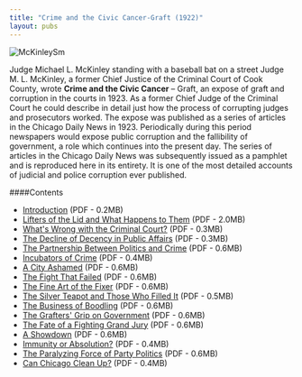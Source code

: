 ```yaml
---
title: "Crime and the Civic Cancer-Graft (1922)"
layout: pubs
---
```


![McKinleySm](/img/pub/graft/McKinleySm.jpg)

Judge Michael L. McKinley standing with a baseball bat on a street	Judge M. L. McKinley, a former Chief Justice of the Criminal Court of Cook County, wrote __Crime and the Civic Cancer__ – Graft, an expose of graft and corruption in the courts in 1923. As a former Chief Judge of the Criminal Court he could describe in detail just how the process of corrupting judges and prosecutors worked. The expose was published as a series of articles in the Chicago Daily News in 1923. Periodically during this period newspapers would expose public corruption and the fallibility of government, a role which continues into the present day. The series of articles in the Chicago Daily News was subsequently issued as a pamphlet and is reproduced here in its entirety. It is one of the most detailed accounts of judicial and police corruption ever published.

####Contents
  * [Introduction](/docs_fk/homicide/crimecivic/intro.pdf)
    (PDF - 0.2MB)
  * [Lifters of the Lid and What Happens to Them](/docs_fk/homicide/crimecivic/01.pdf)
    (PDF - 2.0MB)
  * [What's Wrong with the Criminal Court?](/docs_fk/homicide/crimecivic/02.pdf)
    (PDF - 0.3MB)
  * [The Decline of Decency in Public Affairs](/docs_fk/homicide/crimecivic/03.pdf)
    (PDF - 0.3MB)
  * [The Partnership Between Politics and Crime](/docs_fk/homicide/crimecivic/04.pdf)
    (PDF - 0.6MB)
  * [Incubators of Crime](/docs_fk/homicide/crimecivic/05.pdf)
    (PDF - 0.4MB)
  * [A City Ashamed](/docs_fk/homicide/crimecivic/06.pdf)
    (PDF - 0.6MB)
  * [The Fight That Failed](/docs_fk/homicide/crimecivic/07.pdf)
    (PDF - 0.6MB)
  * [The Fine Art of the Fixer](/docs_fk/homicide/crimecivic/09.pdf)
    (PDF - 0.6MB)
  * [The Silver Teapot and Those Who Filled It](/docs_fk/homicide/crimecivic/10.pdf)
    (PDF - 0.5MB)
  * [The Business of Boodling](/docs_fk/homicide/crimecivic/11.pdf)
    (PDF - 0.6MB)
  * [The Grafters' Grip on Government](/docs_fk/homicide/crimecivic/12.pdf)
    (PDF - 0.6MB)
  * [The Fate of a Fighting Grand Jury](/docs_fk/homicide/crimecivic/13.pdf)
    (PDF - 0.6MB)
  * [A Showdown](/docs_fk/homicide/crimecivic/14.pdf)
    (PDF - 0.6MB)
  * [Immunity or Absolution?](/docs_fk/homicide/crimecivic/15.pdf)
    (PDF - 0.4MB)
  * [The Paralyzing Force of Party Politics](/docs_fk/homicide/crimecivic/16.pdf)
    (PDF - 0.6MB)
  * [Can Chicago Clean Up?](/docs_fk/homicide/crimecivic/17.pdf)
    (PDF - 0.4MB)
